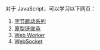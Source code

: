 对于 JavaScript，可以学习以下网页：

1. [字节跳动系列](https://juejin.cn/post/6934500357091360781)
2. [原型链继承](https://blog.csdn.net/cc18868876837/article/details/81211729)
3. [Web Worker](https://www.ruanyifeng.com/blog/2018/07/web-worker.html)
4. [WebSocket](https://www.ruanyifeng.com/blog/2017/05/websocket.html)

